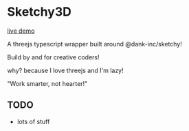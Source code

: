 # Sketchy3D

[live demo](https://sketchy-3d.elijahlucian.ca/)

A threejs typescript wrapper built around @dank-inc/sketchy!

Build by and for creative coders!

why? because I love threejs and I'm lazy!

"Work smarter, not hearter!"

## TODO

- lots of stuff
